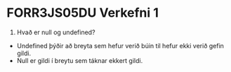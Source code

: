 # FORR3JS05DU Verkefni 1

1. Hvað er null og undefined?
  - Undefined þýðir að breyta sem hefur verið búin til hefur ekki verið gefin gildi.
  - Null er gildi í breytu sem táknar ekkert gildi.
